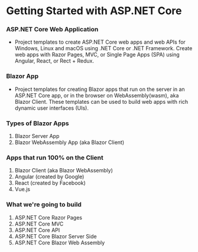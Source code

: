 # Getting Started with ASP.NET Core

### ASP.NET Core Web Application
- Project templates to create ASP.NET Core web apps and web APIs for Windows, Linux and macOS using .NET Core or .NET Framework. Create web apps with Razor Pages, MVC, or Single Page Apps (SPA) using Angular, React, or Rect + Redux.

### Blazor App
- Project templates for creating Blazor apps that run on the server in an ASP.NET Core app, or in the browser on WebAssembly(wasm), aka Blazor Client. These templates can be used to build web apps with rich dynamic user interfaces (UIs).

### Types of Blazor Apps
1. Blazor Server App
2. Blazor WebAssembly App (aka Blazor Client)

### Apps that run 100% on the Client
1. Blazor Client (aka Blazor WebAssembly)
2. Angular (created by Google)
3. React (created by Facebook)
4. Vue.js

### What we're going to build
1. ASP.NET Core Razor Pages
2. ASP.NET Core MVC
3. ASP.NET Core API
4. ASP.NET Core Blazor Server Side
5. ASP.NET Core Blazor Web Assembly